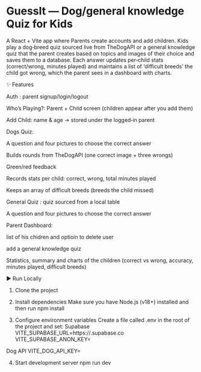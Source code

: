 # GuessIt — Dog/general knowledge Quiz for Kids

A React + Vite app where Parents create accounts and add children. Kids play a dog‑breed quiz sourced live from TheDogAPI or a general knowledge quiz that the parent creates based on topics and images of their choice and saves them to a database.
Each answer updates per‑child stats (correct/wrong, minutes played) and maintains a list of ‘difficult breeds’ the child got wrong, which the parent sees in a dashboard with charts.

✨ Features

Auth : parent signup/login/logout

Who’s Playing?: Parent + Child screen (children appear after you add them)

Add Child: name & age → stored under the logged‑in parent

Dogs Quiz:

A question and four pictures to choose the correct answer

Builds rounds from TheDogAPI (one correct image + three wrongs)

Green/red feedback

Records stats per child: correct, wrong, total minutes played

Keeps an array of difficult breeds (breeds the child missed)

General Quiz : quiz sourced from a local table

A question and four pictures to choose the correct answer

Parent Dashboard: 

list of his chidren and optioin to delete user

add a general knowledge quiz

Statistics, summary and charts of the children (correct vs wrong, accuracy, minutes played, difficult breeds)


▶️ Run Locally
1) Clone the project

2) Install dependencies
Make sure you have Node.js (v18+) installed and then run npm install

3) Configure environment variables
Create a file called .env in the root of the project and set:
Supabase
VITE_SUPABASE_URL=https://<your-project>.supabase.co
VITE_SUPABASE_ANON_KEY=<your-anon-key>

Dog API
VITE_DOG_API_KEY=<your-dog-api-key>

4) Start development server
npm run dev

